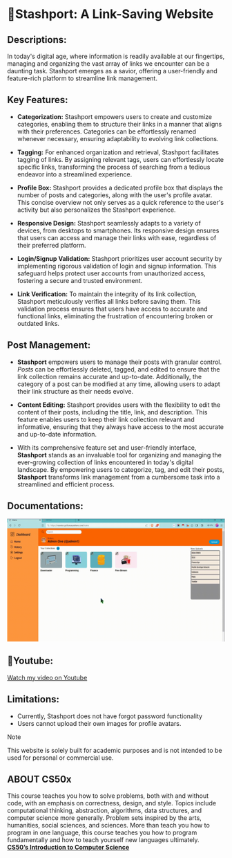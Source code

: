 # :link:Stashport: A Link-Saving Website

## Descriptions:
In today's digital age, where information is readily available at our fingertips, managing and organizing the vast array of links we encounter can be a daunting task. Stashport emerges as a savior, offering a user-friendly and feature-rich platform to streamline link management.

## Key Features:

* **Categorization:** Stashport empowers users to create and customize categories, enabling them to structure their links in a manner that aligns with their preferences. Categories can be effortlessly renamed whenever necessary, ensuring adaptability to evolving link collections.

* **Tagging:** For enhanced organization and retrieval, Stashport facilitates tagging of links. By assigning relevant tags, users can effortlessly locate specific links, transforming the process of searching from a tedious endeavor into a streamlined experience.

* **Profile Box:** Stashport provides a dedicated profile box that displays the number of posts and categories, along with the user's profile avatar. This concise overview not only serves as a quick reference to the user's activity but also personalizes the Stashport experience.

* **Responsive Design:** Stashport seamlessly adapts to a variety of devices, from desktops to smartphones. Its responsive design ensures that users can access and manage their links with ease, regardless of their preferred platform.

* **Login/Signup Validation:** Stashport prioritizes user account security by implementing rigorous validation of login and signup information. This safeguard helps protect user accounts from unauthorized access, fostering a secure and trusted environment.

* **Link Verification:** To maintain the integrity of its link collection, Stashport meticulously verifies all links before saving them. This validation process ensures that users have access to accurate and functional links, eliminating the frustration of encountering broken or outdated links.

## Post Management:

* **Stashport** empowers users to manage their posts with granular control. *Posts* can be effortlessly deleted, tagged, and edited to ensure that the link collection remains accurate and up-to-date. Additionally, the category of a post can be modified at any time, allowing users to adapt their link structure as their needs evolve.

* **Content Editing:** Stashport provides users with the flexibility to edit the content of their posts, including the title, link, and description. This feature enables users to keep their link collection relevant and informative, ensuring that they always have access to the most accurate and up-to-date information.

* With its comprehensive feature set and user-friendly interface, **Stashport** stands as an invaluable tool for organizing and managing the ever-growing collection of links encountered in today's digital landscape. By empowering users to categorize, tag, and edit their posts, **Stashport** transforms link management from a cumbersome task into a streamlined and efficient process.
## Documentations:
![video documentation](Documentation/documentation.gif)

## :movie_camera:Youtube:
[Watch my video on Youtube](https://youtu.be/mRK9H31zji8?si=kwr2Rd04FB9gh_9F)
## Limitations:
 * Currently, Stashport does not have forgot password functionality
 * Users cannot upload their own images for profile avatars.

 > [!NOTE]
 > This website is solely built for academic purposes and is not intended to be used for personal or commercial use.

## ABOUT CS50x
This course teaches you how to solve problems, both with and without code, with an emphasis on correctness, design, and style. Topics include computational thinking, abstraction, algorithms, data structures, and computer science more generally. Problem sets inspired by the arts, humanities, social sciences, and sciences. More than teach you how to program in one language, this course teaches you how to program fundamentally and how to teach yourself new languages ultimately.
<br>
[**CS50’s Introduction to Computer Science**](https://cs50.harvard.edu/x/2023/)
